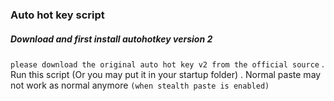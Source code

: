 ### Auto hot key script
##### Download and first install autohotkey version 2
```please download the original auto hot key v2 from the official source```
. Run this script (Or you may put it in your startup folder) .
Normal paste may not work as normal anymore `(when stealth paste is enabled)`
